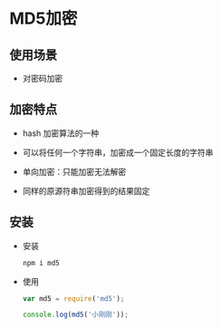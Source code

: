 # MD5加密

## 使用场景

+ 对密码加密

## 加密特点

+ hash 加密算法的一种

+ 可以将任何一个字符串，加密成一个固定长度的字符串

+ 单向加密：只能加密无法解密

+ 同样的原源符串加密得到的结果固定

## 安装

+ 安装

  ```js
  npm i md5
  ```

+ 使用

  ```js
  var md5 = require('md5');

  console.log(md5('小刚刚'));
  ```
